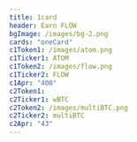 ```yaml
---
title: 1card
header: Earn FLOW
bgImage: /images/bg-2.png
cards: "oneCard"
c1Token1: /images/atom.png
c1Ticker1: ATOM
c1Token2: /images/flow.png
c1Ticker2: FLOW
c1Apr: "400"
c2Token1:
c2Ticker1: wBTC
c2Token2: /images/multiBTC.png
c2Ticker2: multiBTC
c2Apr: "43"
---
```


#
